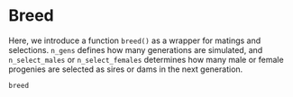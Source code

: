 # Breed

Here, we introduce a function `breed()` as a wrapper for matings and selections. `n_gens` defines how many generations are simulated, and `n_select_males` or `n_select_females` determines how many male or female progenies are selected as sires or dams in the next generation.

```@docs
breed
```
